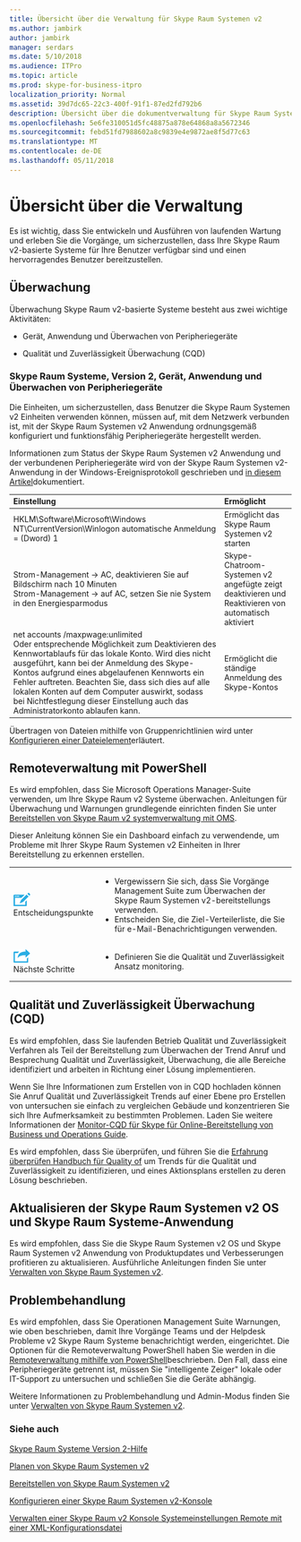 ```yaml
---
title: Übersicht über die Verwaltung für Skype Raum Systemen v2
ms.author: jambirk
author: jambirk
manager: serdars
ms.date: 5/10/2018
ms.audience: ITPro
ms.topic: article
ms.prod: skype-for-business-itpro
localization_priority: Normal
ms.assetid: 39d7dc65-22c3-400f-91f1-87ed2fd792b6
description: Übersicht über die dokumentverwaltung für Skype Raum Systemen v2.
ms.openlocfilehash: 5e6fe310051d5fc48875a878e64868a8a5672346
ms.sourcegitcommit: febd51fd7988602a8c9839e4e9872ae8f5d77c63
ms.translationtype: MT
ms.contentlocale: de-DE
ms.lasthandoff: 05/11/2018
---
```

# <a name="management-overview"></a>Übersicht über die Verwaltung 

Es ist wichtig, dass Sie entwickeln und Ausführen von laufenden Wartung und erleben Sie die Vorgänge, um sicherzustellen, dass Ihre Skype Raum v2-basierte Systeme für Ihre Benutzer verfügbar sind und einen hervorragendes Benutzer bereitzustellen. 

## <a name="monitoring"></a>Überwachung 

Überwachung Skype Raum v2-basierte Systeme besteht aus zwei wichtige Aktivitäten:

-  Gerät, Anwendung und Überwachen von Peripheriegeräte

-  Qualität und Zuverlässigkeit Überwachung (CQD)

### <a name="skype-room-systems-v2-device-application-and-peripheral-device-monitoring"></a>Skype Raum Systeme, Version 2, Gerät, Anwendung und Überwachen von Peripheriegeräte

Die Einheiten, um sicherzustellen, dass Benutzer die Skype Raum Systemen v2 Einheiten verwenden können, müssen auf, mit dem Netzwerk verbunden ist, mit der Skype Raum Systemen v2 Anwendung ordnungsgemäß konfiguriert und funktionsfähig Peripheriegeräte hergestellt werden. 


Informationen zum Status der Skype Raum Systemen v2 Anwendung und der verbundenen Peripheriegeräte wird von der Skype Raum Systemen v2-Anwendung in der Windows-Ereignisprotokoll geschrieben und [in diesem Artikel](oms.md#understand-the-log-entries)dokumentiert. 

|**Einstellung**|**Ermöglicht**|
|:-----|:-----|
|HKLM\Software\Microsoft\Windows NT\CurrentVersion\Winlogon automatische Anmeldung = (Dword) 1  <br/> |Ermöglicht das Skype Raum Systemen v2 starten  <br/> |
|Strom-Management -\> AC, deaktivieren Sie auf Bildschirm nach 10 Minuten  <br/> Strom-Management -\> auf AC, setzen Sie nie System in den Energiesparmodus  <br/> |Skype-Chatroom-Systemen v2 angefügte zeigt deaktivieren und Reaktivieren von automatisch aktiviert  <br/> |
|net accounts /maxpwage:unlimited  <br/> Oder entsprechende Möglichkeit zum Deaktivieren des Kennwortablaufs für das lokale Konto. Wird dies nicht ausgeführt, kann bei der Anmeldung des Skype-Kontos aufgrund eines abgelaufenen Kennworts ein Fehler auftreten. Beachten Sie, dass sich dies auf alle lokalen Konten auf dem Computer auswirkt, sodass bei Nichtfestlegung dieser Einstellung auch das Administratorkonto ablaufen kann.  <br/> |Ermöglicht die ständige Anmeldung des Skype-Kontos  <br/> |
   
Übertragen von Dateien mithilfe von Gruppenrichtlinien wird unter [Konfigurieren einer Dateielement](https://technet.microsoft.com/en-us/library/cc772536%28v=ws.11%29.aspx)erläutert.
  
## <a name="remote-management-using-powershell"></a>Remoteverwaltung mit PowerShell
<a name="RemotePS"> </a>


Es wird empfohlen, dass Sie Microsoft Operations Manager-Suite verwenden, um Ihre Skype Raum v2 Systeme überwachen. Anleitungen für Überwachung und Warnungen grundlegende einrichten finden Sie unter [Bereitstellen von Skype Raum v2 systemverwaltung mit OMS](../../deploy/deploy-clients/with-oms.md). 

Dieser Anleitung können Sie ein Dashboard einfach zu verwendende, um Probleme mit Ihrer Skype Raum Systemen v2 Einheiten in Ihrer Bereitstellung zu erkennen erstellen. 

|    |     |
|-----------|------------|
|![](../../media/audio_conferencing_image7.png) <br/>Entscheidungspunkte|<ul><li>Vergewissern Sie sich, dass Sie Vorgänge Management Suite zum Überwachen der Skype Raum Systemen v2-bereitstellungs verwenden.</li><li>Entscheiden Sie, die Ziel-Verteilerliste, die Sie für e-Mail-Benachrichtigungen verwenden.</li></ul>|
|![](../../media/audio_conferencing_image9.png)<br/>Nächste Schritte|<ul><li>Definieren Sie die Qualität und Zuverlässigkeit Ansatz monitoring.</li></ul>|

## <a name="quality-and-reliability-monitoring-cqd"></a>Qualität und Zuverlässigkeit Überwachung (CQD)

Es wird empfohlen, dass Sie laufenden Betrieb Qualität und Zuverlässigkeit Verfahren als Teil der Bereitstellung zum Überwachen der Trend Anruf und Besprechung Qualität und Zuverlässigkeit, Überwachung, die alle Bereiche identifiziert und arbeiten in Richtung einer Lösung implementieren. 

Wenn Sie Ihre Informationen zum Erstellen von in CQD hochladen können Sie Anruf Qualität und Zuverlässigkeit Trends auf einer Ebene pro Erstellen von untersuchen sie einfach zu vergleichen Gebäude und konzentrieren Sie sich Ihre Aufmerksamkeit zu bestimmten Problemen. Laden Sie weitere Informationen der [Monitor-CQD für Skype für Online-Bereitstellung von Business und Operations Guide](https://myadvisor.fasttrack.microsoft.com/CloudVoice/Downloads?SelectedIDs=6_2_0_15). 

Es wird empfohlen, dass Sie überprüfen, und führen Sie die [Erfahrung überprüfen Handbuch für Quality of](https://aka.ms/qerguide) um Trends für die Qualität und Zuverlässigkeit zu identifizieren, und eines Aktionsplans erstellen zu deren Lösung beschrieben. 

## <a name="updating-the-skype-room-systems-v2-os-and-skype-room-systems-application"></a>Aktualisieren der Skype Raum Systemen v2 OS und Skype Raum Systeme-Anwendung 

Es wird empfohlen, dass Sie die Skype Raum Systemen v2 OS und Skype Raum Systemen v2 Anwendung von Produktupdates und Verbesserungen profitieren zu aktualisieren. Ausführliche Anleitungen finden Sie unter [Verwalten von Skype Raum Systemen v2](room-systems-v2-operations.md#software-updates). 

## <a name="troubleshooting"></a>Problembehandlung

Es wird empfohlen, dass Sie Operationen Management Suite Warnungen, wie oben beschrieben, damit Ihre Vorgänge Teams und der Helpdesk Probleme v2 Skype Raum Systeme benachrichtigt werden, eingerichtet. Die Optionen für die Remoteverwaltung PowerShell haben Sie werden in die [Remoteverwaltung mithilfe von PowerShell](room-systems-v2-operations.md#remote-management-using-powershell)beschrieben. Den Fall, dass eine Peripheriegeräte getrennt ist, müssen Sie "intelligente Zeiger" lokale oder IT-Support zu untersuchen und schließen Sie die Geräte abhängig. 

Weitere Informationen zu Problembehandlung und Admin-Modus finden Sie unter [Verwalten von Skype Raum Systemen v2](room-systems-v2-operations.md#admin-mode-and-device-management). 

### <a name="see-also"></a>Siehe auch

[Skype Raum Systeme Version 2-Hilfe](https://support.office.com/en-us/article/Skype-Room-Systems-version-2-help-e667f40e-5aab-40c1-bd68-611fe0002ba2)

[Planen von Skype Raum Systemen v2](../../plan-your-deployment/clients-and-devices/skype-room-systems-v2-0.md)

[Bereitstellen von Skype Raum Systemen v2](../../deploy/deploy-clients/room-systems-v2.md)

[Konfigurieren einer Skype Raum Systemen v2-Konsole](../../deploy/deploy-clients/console.md)

[Verwalten einer Skype Raum v2 Konsole Systemeinstellungen Remote mit einer XML-Konfigurationsdatei](xml-config-file.md)
